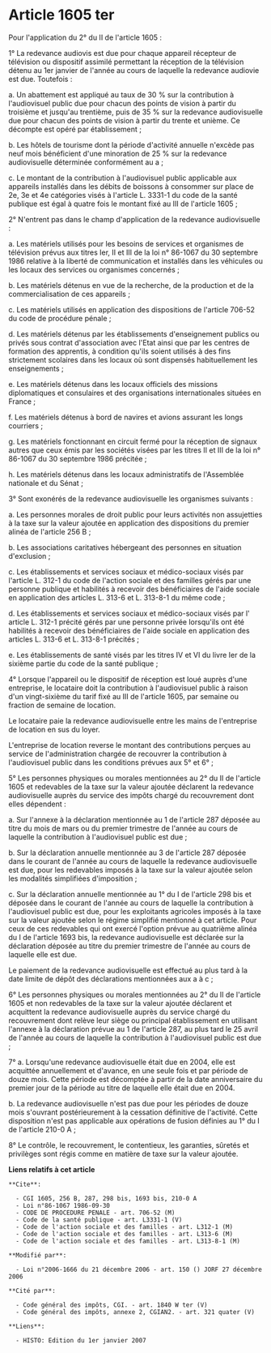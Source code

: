 # Article 1605 ter

Pour l'application du 2° du II de l'article 1605 :

1° La redevance audiovis est due pour chaque appareil récepteur de télévision ou dispositif assimilé permettant la réception
de la télévision détenu au 1er janvier de l'année au cours de laquelle la redevance audiovie est due. Toutefois :

a. Un abattement est appliqué au taux de 30 % sur la contribution à l'audiovisuel public due pour chacun des points de vision
à partir du troisième et jusqu'au trentième, puis de 35 % sur la redevance audiovisuelle due pour chacun des points de vision
à partir du trente et unième. Ce décompte est opéré par établissement ;

b. Les hôtels de tourisme dont la période d'activité annuelle n'excède pas neuf mois bénéficient d'une minoration de 25 % sur
la redevance audiovisuelle déterminée conformément au a ;

c. Le montant de la contribution à l'audiovisuel public applicable aux appareils installés dans les débits de boissons à
consommer sur place de 2e, 3e et 4e catégories visés à l'article L. 3331-1 du code de la santé publique est égal à quatre
fois le montant fixé au III de l'article 1605 ;

2° N'entrent pas dans le champ d'application de la redevance audiovisuelle :

a. Les matériels utilisés pour les besoins de services et organismes de télévision prévus aux titres Ier, II et III de la loi
n° 86-1067 du 30 septembre 1986 relative à la liberté de communication et installés dans les véhicules ou les locaux des
services ou organismes concernés ;

b. Les matériels détenus en vue de la recherche, de la production et de la commercialisation de ces appareils ;

c. Les matériels utilisés en application des dispositions de l'article 706-52 du code de procédure pénale ;

d. Les matériels détenus par les établissements d'enseignement publics ou privés sous contrat d'association avec l'Etat ainsi
que par les centres de formation des apprentis, à condition qu'ils soient utilisés à des fins strictement scolaires dans les
locaux où sont dispensés habituellement les enseignements ;

e. Les matériels détenus dans les locaux officiels des missions diplomatiques et consulaires et des organisations
internationales situées en France ;

f. Les matériels détenus à bord de navires et avions assurant les longs courriers ;

g. Les matériels fonctionnant en circuit fermé pour la réception de signaux autres que ceux émis par les sociétés visées par
les titres II et III de la loi n° 86-1067 du 30 septembre 1986 précitée ;

h. Les matériels détenus dans les locaux administratifs de l'Assemblée nationale et du Sénat ;

3° Sont exonérés de la redevance audiovisuelle les organismes suivants :

a. Les personnes morales de droit public pour leurs activités non assujetties à la taxe sur la valeur ajoutée en application
des dispositions du premier alinéa de l'article 256 B ;

b. Les associations caritatives hébergeant des personnes en situation d'exclusion ;

c. Les établissements et services sociaux et médico-sociaux visés par l'article L. 312-1 du code de l'action sociale et des
familles gérés par une personne publique et habilités à recevoir des bénéficiaires de l'aide sociale en application des
articles L. 313-6 et L. 313-8-1 du même code ;

d. Les établissements et services sociaux et médico-sociaux visés par l' article L. 312-1 précité gérés par une personne
privée lorsqu'ils ont été habilités à recevoir des bénéficiaires de l'aide sociale en application des articles L. 313-6 et L.
313-8-1 précités ;

e. Les établissements de santé visés par les titres IV et VI du livre Ier de la sixième partie du code de la santé publique ;

4° Lorsque l'appareil ou le dispositif de réception est loué auprès d'une entreprise, le locataire doit la contribution à
l'audiovisuel public à raison d'un vingt-sixième du tarif fixé au III de l'article 1605, par semaine ou fraction de semaine
de location.

Le locataire paie la redevance audiovisuelle entre les mains de l'entreprise de location en sus du loyer.

L'entreprise de location reverse le montant des contributions perçues au service de l'administration chargée de recouvrer la
contribution à l'audiovisuel public dans les conditions prévues aux 5° et 6° ;

5° Les personnes physiques ou morales mentionnées au 2° du II de l'article 1605 et redevables de la taxe sur la valeur
ajoutée déclarent la redevance audiovisuelle auprès du service des impôts chargé du recouvrement dont elles dépendent :

a. Sur l'annexe à la déclaration mentionnée au 1 de l'article 287 déposée au titre du mois de mars ou du premier trimestre de
l'année au cours de laquelle la contribution à l'audiovisuel public est due ;

b. Sur la déclaration annuelle mentionnée au 3 de l'article 287 déposée dans le courant de l'année au cours de laquelle la
redevance audiovisuelle est due, pour les redevables imposés à la taxe sur la valeur ajoutée selon les modalités simplifiées
d'imposition ;

c. Sur la déclaration annuelle mentionnée au 1° du I de l'article 298 bis et déposée dans le courant de l'année au cours de
laquelle la contribution à l'audiovisuel public est due, pour les exploitants agricoles imposés à la taxe sur la valeur
ajoutée selon le régime simplifié mentionné à cet article. Pour ceux de ces redevables qui ont exercé l'option prévue au
quatrième alinéa du I de l'article 1693 bis, la redevance audiovisuelle est déclarée sur la déclaration déposée au titre du
premier trimestre de l'année au cours de laquelle elle est due.

Le paiement de la redevance audiovisuelle est effectué au plus tard à la date limite de dépôt des déclarations mentionnées
aux a à c ;

6° Les personnes physiques ou morales mentionnées au 2° du II de l'article 1605 et non redevables de la taxe sur la valeur
ajoutée déclarent et acquittent la redevance audiovisuelle auprès du service chargé du recouvrement dont relève leur siège ou
principal établissement en utilisant l'annexe à la déclaration prévue au 1 de l'article 287, au plus tard le 25 avril de
l'année au cours de laquelle la contribution à l'audiovisuel public est due ;

7° a. Lorsqu'une redevance audiovisuelle était due en 2004, elle est acquittée annuellement et d'avance, en une seule fois et
par période de douze mois. Cette période est décomptée à partir de la date anniversaire du premier jour de la période au
titre de laquelle elle était due en 2004.

b. La redevance audiovisuelle n'est pas due pour les périodes de douze mois s'ouvrant postérieurement à la cessation
définitive de l'activité. Cette disposition n'est pas applicable aux opérations de fusion définies au 1° du I de l'article
210-0 A ;

8° Le contrôle, le recouvrement, le contentieux, les garanties, sûretés et privilèges sont régis comme en matière de taxe sur
la valeur ajoutée.

**Liens relatifs à cet article**

	**Cite**:

	  - CGI 1605, 256 B, 287, 298 bis, 1693 bis, 210-0 A
	  - Loi n°86-1067 1986-09-30
	  - CODE DE PROCEDURE PENALE - art. 706-52 (M)
	  - Code de la santé publique - art. L3331-1 (V)
	  - Code de l'action sociale et des familles - art. L312-1 (M)
	  - Code de l'action sociale et des familles - art. L313-6 (M)
	  - Code de l'action sociale et des familles - art. L313-8-1 (M)

	**Modifié par**:

	  - Loi n°2006-1666 du 21 décembre 2006 - art. 150 () JORF 27 décembre 2006

	**Cité par**:

	  - Code général des impôts, CGI. - art. 1840 W ter (V)
	  - Code général des impôts, annexe 2, CGIAN2. - art. 321 quater (V)

	**Liens**:

	  - HISTO: Edition du 1er janvier 2007
